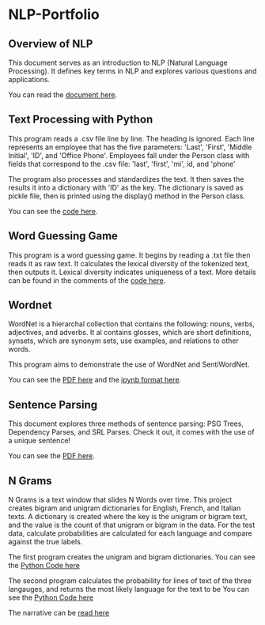 # NLP-Portfolio

## Overview of NLP

This document serves as an introduction to NLP (Natural Language Processing). It defines key terms in NLP and explores various questions and applications.

You can read the [document here](https://github.com/meintgl/NLP-Portfolio/blob/main/Meinhard%20Benedict%20Capucao%20-%20NLP.pdf).

## Text Processing with Python

This program reads a .csv file line by line. The heading is ignored. Each line represents an employee that has the five
parameters:
    'Last', 'First', 'Middle Initial', 'ID', and 'Office Phone'.
Employees fall under the Person class with fields that correspond to the .csv file:
    'last', 'first', 'mi', id, and 'phone'

The program also processes and standardizes the text. It then saves the results it into a dictionary with 'ID' as the key.
The dictionary is saved as pickle file, then is printed using the display() method in the Person class.

You can see the [code here](https://github.com/meintgl/NLP-Portfolio/blob/main/Homework1_mdc190005/Homework_mdc190005.py).

## Word Guessing Game

This program is a word guessing game.
It begins by reading a .txt file then reads it as raw text. It calculates the lexical diversity of the tokenized text,
     then outputs it. Lexical diversity indicates uniqueness of a text.
More details can be found in the comments of the [code here](https://github.com/meintgl/NLP-Portfolio/blob/main/Homework%202_mdc190005/Homework2_mdc190005_2.py).

## Wordnet

WordNet is a hierarchal collection that contains the following: nouns, verbs, adjectives, and adverbs. It al contains glosses, which are short definitions, synsets, which are synonym sets, use examples, and relations to other words.

This program aims to demonstrate the use of WordNet and SentiWordNet.

You can see the [PDF here](https://github.com/meintgl/NLP-Portfolio/blob/main/MeinhardCapucao_WordNet.ipynb%20-%20Colaboratory.pdf)
and the [ipynb format here](https://github.com/meintgl/NLP-Portfolio/blob/main/MeinhardCapucao_WordNet.ipynb).

## Sentence Parsing

This document explores three methods of sentence parsing: PSG Trees, Dependency Parses, and SRL Parses.
Check it out, it comes with the use of a unique sentence!

You can see the [PDF here](https://github.com/meintgl/NLP-Portfolio/blob/main/Capucao_Meinhard_Portfolio%20Assignment_%20Sentence%20Parsing.pdf).

## N Grams

N Grams is a text window that slides N Words over time. This project creates bigram and unigram dictionaries for English, French, and Italian texts.
A dictionary is created where the key is the unigram or bigram text, and the value is the count of that unigram or bigram in the data. For the test data, calculate probabilities are calculated for  each language and compare against the true labels.

The first program creates the unigram and bigram dictionaries. 
You can see the [Python Code here](https://github.com/meintgl/NLP-Portfolio/blob/main/main.py)

The second program calculates the probability for lines of text of the three langauges, and returns the most likely language for the text to be
You can see the [Python Code here](https://github.com/meintgl/NLP-Portfolio/blob/main/calculate.py)

The narrative can be [read here](https://github.com/meintgl/NLP-Portfolio/blob/main/N-GramsNarrative.pdf)
